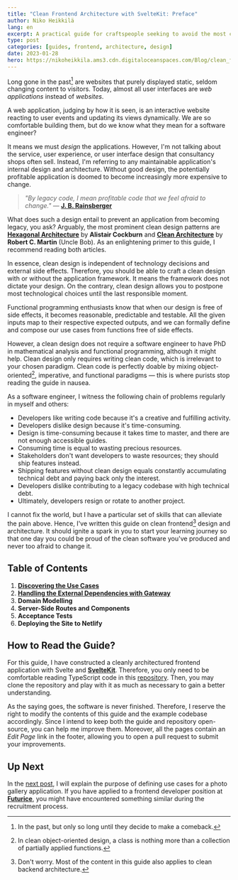 ```yaml
---
title: "Clean Frontend Architecture with SvelteKit: Preface"
author: Niko Heikkilä
lang: en
excerpt: A practical guide for craftspeople seeking to avoid the most common pitfalls when designing modern frontend applications.
type: post
categories: [guides, frontend, architecture, design]
date: 2023-01-28
hero: https://nikoheikkila.ams3.cdn.digitaloceanspaces.com/Blog/clean_frontend_architecture_with_sveltekit.jpg
---
```


Long gone in the past[^1] are websites that purely displayed static, seldom changing content to visitors. Today, almost all user interfaces are _web applications_ instead of _websites_.

A web application, judging by how it is seen, is an interactive website reacting to user events and updating its views dynamically. We are so comfortable building them, but do we know what they mean for a software engineer?

It means we must _design_ the applications. However, I'm not talking about the service, user experience, or user interface design that consultancy shops often sell. Instead, I'm referring to any maintainable application's internal design and architecture. Without good design, the potentially profitable application is doomed to become increasingly more expensive to change.

> _"By legacy code, I mean profitable code that we feel afraid to change."_ — [**J. B. Rainsberger**](https://blog.thecodewhisperer.com/permalink/surviving-legacy-code-with-golden-master-and-sampling)

What does such a design entail to prevent an application from becoming legacy, you ask? Arguably, the most prominent clean design patterns are [**Hexagonal Architecture**](https://alistair.cockburn.us/hexagonal-architecture/) by **Alistair Cockburn** and [**Clean Architecture**](https://blog.cleancoder.com/uncle-bob/2012/08/13/the-clean-architecture.html) by **Robert C. Martin** (Uncle Bob). As an enlightening primer to this guide, I recommend reading both articles.

In essence, clean design is independent of technology decisions and external side effects. Therefore, you should be able to craft a clean design with or without the application framework. It means the framework does not dictate your design. On the contrary, clean design allows you to postpone most technological choices until the last responsible moment.

Functional programming enthusiasts know that when our design is free of side effects, it becomes reasonable, predictable and testable. All the given inputs map to their respective expected outputs, and we can formally define and compose our use cases from functions free of side effects.

However, a clean design does not require a software engineer to have PhD in mathematical analysis and functional programming, although it might help. Clean design only requires writing clean code, which is irrelevant to your chosen paradigm. Clean code is perfectly doable by mixing object-oriented[^2], imperative, and functional paradigms — this is where purists stop reading the guide in nausea.

As a software engineer, I witness the following chain of problems regularly in myself and others:

-   Developers like writing code because it's a creative and fulfilling activity.
-   Developers dislike design because it's time-consuming.
-   Design is time-consuming because it takes time to master, and there are not enough accessible guides.
-   Consuming time is equal to wasting precious resources.
-   Stakeholders don't want developers to waste resources; they should ship features instead.
-   Shipping features without clean design equals constantly accumulating technical debt and paying back only the interest.
-   Developers dislike contributing to a legacy codebase with high technical debt.
-   Ultimately, developers resign or rotate to another project.

I cannot fix the world, but I have a particular set of skills that can alleviate the pain above. Hence, I've written this guide on clean frontend[^3] design and architecture. It should ignite a spark in you to start your learning journey so that one day you could be proud of the clean software you've produced and never too afraid to change it.

## Table of Contents

1. [**Discovering the Use Cases**][part1]
2. [**Handling the External Dependencies with Gateway**][part2]
3. **Domain Modelling**
4. **Server-Side Routes and Components**
5. **Acceptance Tests**
6. **Deploying the Site to Netlify**

## How to Read the Guide?

For this guide, I have constructed a cleanly architectured frontend application with Svelte and [**SvelteKit**](https://kit.svelte.dev/). Therefore, you only need to be comfortable reading TypeScript code in this [repository](https://github.com/nikoheikkila/photo-browser). Then, you may clone the repository and play with it as much as necessary to gain a better understanding.

As the saying goes, the software is never finished. Therefore, I reserve the right to modify the contents of this guide and the example codebase accordingly. Since I intend to keep both the guide and repository open-source, you can help me improve them. Moreover, all the pages contain an _Edit Page_ link in the footer, allowing you to open a pull request to submit your improvements.

## Up Next

In the [next post][part1], I will explain the purpose of defining use cases for a photo gallery application. If you have applied to a frontend developer position at [**Futurice**](https://futurice.com/careers), you might have encountered something similar during the recruitment process.

[^1]: In the past, but only so long until they decide to make a comeback.
[^2]: In clean object-oriented design, a class is nothing more than a collection of partially applied functions.
[^3]: Don't worry. Most of the content in this guide also applies to clean backend architecture.

[part1]: /blog/clean-frontend-architecture-with-sveltekit/discovering-the-use-cases
[part2]: /blog/clean-frontend-architecture-with-sveltekit/handling-the-external-dependencies-with-gateway
